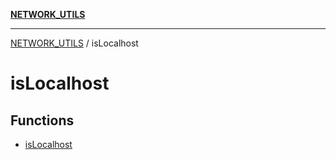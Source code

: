 [**NETWORK_UTILS**](../README.md)

***

[NETWORK_UTILS](../README.md) / isLocalhost

# isLocalhost

## Functions

- [isLocalhost](functions/isLocalhost.md)
